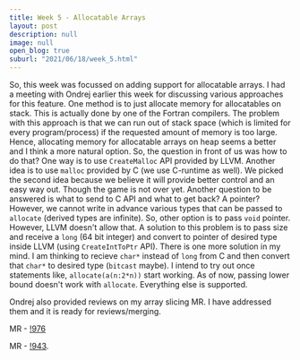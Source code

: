 ```yaml
---
title: Week 5 - Allocatable Arrays
layout: post
description: null
image: null
open_blog: true
suburl: "2021/06/18/week_5.html"
---
```

 
So, this week was focussed on adding support for allocatable arrays. I had a meeting with Ondrej earlier this week for discussing various approaches for this feature. One method is to just allocate memory for allocatables on stack. This is actually done by one of the Fortran compilers. The problem with this approach is that we can run out of stack space (which is limited for every program/process) if the requested amount of memory is too large. Hence, allocating memory for allocatable arrays on heap seems a better and I think a more natural option. So, the question in front of us was how to do that? One way is to use `CreateMalloc` API provided by LLVM. Another idea is to use `malloc` provided by C (we use C-runtime as well). We picked the second idea because we believe it will provide better control and an easy way out. Though the game is not over yet. Another question to be answered is what to send to C API and what to get back? A pointer? However, we cannot write in advance various types that can be passed to `allocate` (derived types are infinite). So, other option is to pass `void` pointer. However, LLVM doesn't allow that. A solution to this problem is to pass size and receive a `long` (64 bit integer) and convert to pointer of desired type inside LLVM (using `CreateIntToPtr` API). There is one more solution in my mind. I am thinking to recieve `char*` instead of `long` from C and then convert that `char*` to desired type (`bitcast` maybe). I intend to try out once statements like, `allocate(a(n:2*n))` start working. As of now, passing lower bound doesn't work with `allocate`. Everything else is supported.

Ondrej also provided reviews on my array slicing MR. I have addressed them and it is ready for reviews/merging.

MR - [!976](https://gitlab.com/lfortran/lfortran/-/merge_requests/976)

MR - [!943](https://gitlab.com/lfortran/lfortran/-/merge_requests/943).